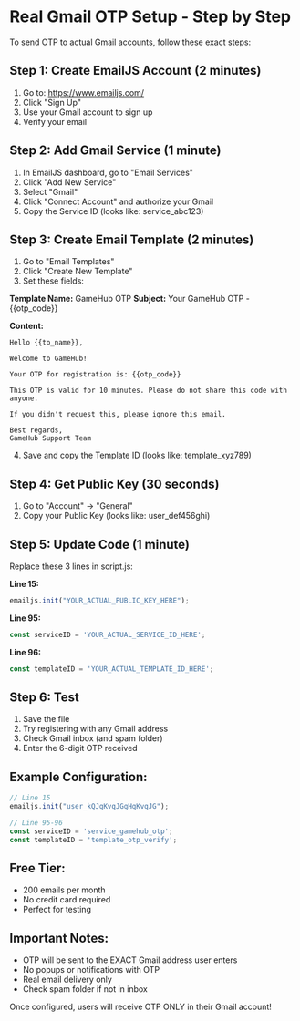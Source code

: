 # Real Gmail OTP Setup - Step by Step

To send OTP to actual Gmail accounts, follow these exact steps:

## Step 1: Create EmailJS Account (2 minutes)
1. Go to: https://www.emailjs.com/
2. Click "Sign Up" 
3. Use your Gmail account to sign up
4. Verify your email

## Step 2: Add Gmail Service (1 minute)
1. In EmailJS dashboard, go to "Email Services"
2. Click "Add New Service"
3. Select "Gmail"
4. Click "Connect Account" and authorize your Gmail
5. Copy the Service ID (looks like: service_abc123)

## Step 3: Create Email Template (2 minutes)
1. Go to "Email Templates"
2. Click "Create New Template"
3. Set these fields:

**Template Name:** GameHub OTP
**Subject:** Your GameHub OTP - {{otp_code}}

**Content:**
```
Hello {{to_name}},

Welcome to GameHub!

Your OTP for registration is: {{otp_code}}

This OTP is valid for 10 minutes. Please do not share this code with anyone.

If you didn't request this, please ignore this email.

Best regards,
GameHub Support Team
```

4. Save and copy the Template ID (looks like: template_xyz789)

## Step 4: Get Public Key (30 seconds)
1. Go to "Account" → "General"
2. Copy your Public Key (looks like: user_def456ghi)

## Step 5: Update Code (1 minute)
Replace these 3 lines in script.js:

**Line 15:**
```javascript
emailjs.init("YOUR_ACTUAL_PUBLIC_KEY_HERE");
```

**Line 95:**
```javascript
const serviceID = 'YOUR_ACTUAL_SERVICE_ID_HERE';
```

**Line 96:**
```javascript
const templateID = 'YOUR_ACTUAL_TEMPLATE_ID_HERE';
```

## Step 6: Test
1. Save the file
2. Try registering with any Gmail address
3. Check Gmail inbox (and spam folder)
4. Enter the 6-digit OTP received

## Example Configuration:
```javascript
// Line 15
emailjs.init("user_kQJqKvqJGqHqKvqJG");

// Line 95-96
const serviceID = 'service_gamehub_otp';
const templateID = 'template_otp_verify';
```

## Free Tier:
- 200 emails per month
- No credit card required
- Perfect for testing

## Important Notes:
- OTP will be sent to the EXACT Gmail address user enters
- No popups or notifications with OTP
- Real email delivery only
- Check spam folder if not in inbox

Once configured, users will receive OTP ONLY in their Gmail account!